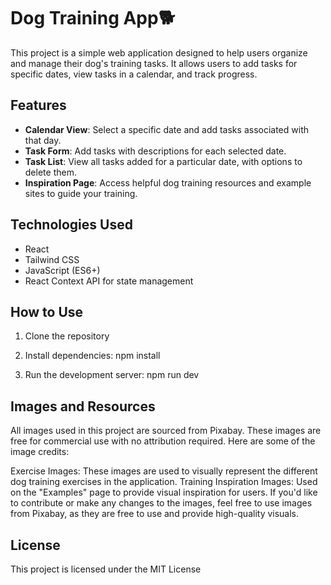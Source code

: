 # Dog Training App🐕

This project is a simple web application designed to help users organize and manage their dog's training tasks. It allows users to add tasks for specific dates, view tasks in a calendar, and track progress.

## Features

- **Calendar View**: Select a specific date and add tasks associated with that day.
- **Task Form**: Add tasks with descriptions for each selected date.
- **Task List**: View all tasks added for a particular date, with options to delete them.
- **Inspiration Page**: Access helpful dog training resources and example sites to guide your training.

## Technologies Used

- React
- Tailwind CSS
- JavaScript (ES6+)
- React Context API for state management

## How to Use

1. Clone the repository

2. Install dependencies:
   npm install

3. Run the development server:
   npm run dev

## Images and Resources

All images used in this project are sourced from Pixabay. These images are free for commercial use with no attribution required. Here are some of the image credits:

Exercise Images: These images are used to visually represent the different dog training exercises in the application.
Training Inspiration Images: Used on the "Examples" page to provide visual inspiration for users.
If you'd like to contribute or make any changes to the images, feel free to use images from Pixabay, as they are free to use and provide high-quality visuals.

## License

This project is licensed under the MIT License
